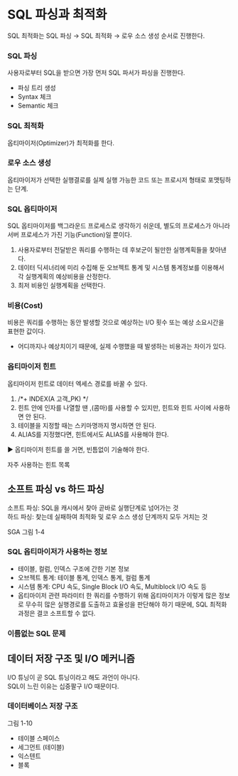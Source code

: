 # SQL 파싱과 최적화
SQL 최적화는 SQL 파싱 → SQL 최적화 → 로우 소스 생성 순서로 진행한다.

### SQL 파싱
사용자로부터 SQL을 받으면 가장 먼저 SQL 파서가 파싱을 진행한다.
- 파싱 트리 생성
- Syntax 체크
- Semantic 체크


### SQL 최적화
옵티마이저(Optimizer)가 최적화를 한다.

### 로우 소스 생성
옵티마이저가 선택한 실행결로를 실제 실행 가능한 코드 또는 프로시저 형태로 포맷팅하는 단계.

### SQL 옵티마이저
SQL 옵티마이저를 백그라운드 프로세스로 생각하기 쉬운데, 별도의 프로세스가 아니라 서버 프로세스가 가진 기능(Function)일 뿐이다.
1. 사용자로부터 전달받은 쿼리를 수행하는 데 후보군이 될만한 실행계획들을 찾아낸다.
2. 데이터 딕셔너리에 미리 수집해 둔 오브젝트 통계 및 시스템 통계정보를 이용해서 각 실행계획의 예상비용을 산정한다.
3. 최저 비용인 실행계획을 선택한다.

### 비용(Cost)
비용은 쿼리를 수행하는 동안 발생할 것으로 예상하는 I/O 횟수 또는 예상 소요시간을 표현한 값이다.
- 어디까지나 예상치이기 때문에, 실제 수행했을 때 발생하는 비용과는 차이가 있다.

### 옵티마이저 힌트
옵티마이저 힌트로 데이터 엑세스 경로를 바꿀 수 있다.
1. /*+ INDEX(A 고객_PK) */
2. 힌트 안에 인자를 나열할 땐 ,(콤마)를 사용할 수 있지만, 힌트와 힌트 사이에 사용하면 안 된다.
3. 테이블을 지정할 때는 스키마명까지 명시하면 안 된다.
4. ALIAS를 지정했다면, 힌트에서도 ALIAS를 사용해야 한다.

▶ 옵티마이저 힌트를 쓸 거면, 빈틈없이 기술해야 한다.

자주 사용하는 힌트 목록  

## 소프트 파싱 vs 하드 파싱
소프트 파싱: SQL을 캐시에서 찾아 곧바로 실행단계로 넘어가는 것  
하드 파싱: 찾는데 실패하여 최적화 및 로우 소스 생성 단계까지 모두 거치는 것  

SGA 그림 1-4

### SQL 옵티마이저가 사용하는 정보
- 테이블, 컬럼, 인덱스 구조에 간한 기본 정보
- 오브젝트 통계: 테이블 통계, 인덱스 통계, 컬럼 통계
- 시스템 통계: CPU 속도, Single Block I/O 속도, Multiblock I/O 속도 등
- 옵티마이저 관련 파라미터
한 쿼리를 수행하기 위해 옵티마이저가 이렇게 많은 정보로 무수히 많은 실행경로를 도출하고 효율성을 판단해야 하기 때문에, SQL 최적화 과정은 결코 소프트할 수 없다.

### 이름없는 SQL 문제


## 데이터 저장 구조 및 I/O 메커니즘
I/O 튜닝이 곧 SQL 튜닝이라고 해도 과언이 아니다.  
SQL이 느린 이유는 십중팔구 I/O 때문이다.

### 데이터베이스 저장 구조
그림 1-10  
- 테이블 스페이스
- 세그먼트 (테이블)
- 익스텐트
- 블록


